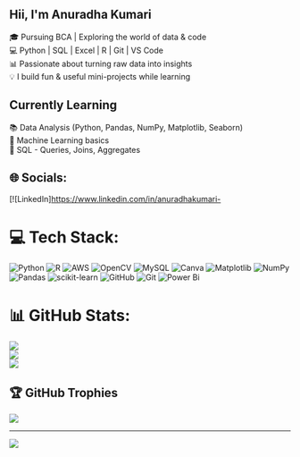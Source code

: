 ## Hii, I'm Anuradha Kumari

🎓 Pursuing BCA | Exploring the world of data & code<br/>
💻 Python | SQL | Excel | R | Git | VS Code<br/>
📊 Passionate about turning raw data into insights<br/>
💡 I build fun & useful mini-projects while learning<br/>

## Currently Learning

 📚 Data Analysis (Python, Pandas, NumPy, Matplotlib, Seaborn)<br/>
 🧠 Machine Learning basics<br/>
 🐘 SQL - Queries, Joins, Aggregates<br/>
 

## 🌐 Socials:
[![LinkedIn]https://www.linkedin.com/in/anuradhakumari-

# 💻 Tech Stack:
![Python](https://img.shields.io/badge/python-3670A0?style=for-the-badge&logo=python&logoColor=ffdd54) ![R](https://img.shields.io/badge/r-%23276DC3.svg?style=for-the-badge&logo=r&logoColor=white) ![AWS](https://img.shields.io/badge/AWS-%23FF9900.svg?style=for-the-badge&logo=amazon-aws&logoColor=white)  ![OpenCV](https://img.shields.io/badge/opencv-%23white.svg?style=for-the-badge&logo=opencv&logoColor=white) ![MySQL](https://img.shields.io/badge/mysql-4479A1.svg?style=for-the-badge&logo=mysql&logoColor=white) ![Canva](https://img.shields.io/badge/Canva-%2300C4CC.svg?style=for-the-badge&logo=Canva&logoColor=white) ![Matplotlib](https://img.shields.io/badge/Matplotlib-%23ffffff.svg?style=for-the-badge&logo=Matplotlib&logoColor=black) ![NumPy](https://img.shields.io/badge/numpy-%23013243.svg?style=for-the-badge&logo=numpy&logoColor=white) ![Pandas](https://img.shields.io/badge/pandas-%23150458.svg?style=for-the-badge&logo=pandas&logoColor=white) ![scikit-learn](https://img.shields.io/badge/scikit--learn-%23F7931E.svg?style=for-the-badge&logo=scikit-learn&logoColor=white) ![GitHub](https://img.shields.io/badge/github-%23121011.svg?style=for-the-badge&logo=github&logoColor=white) ![Git](https://img.shields.io/badge/git-%23F05033.svg?style=for-the-badge&logo=git&logoColor=white) ![Power Bi](https://img.shields.io/badge/power_bi-F2C811?style=for-the-badge&logo=powerbi&logoColor=black)
# 📊 GitHub Stats:
![](https://github-readme-stats.vercel.app/api?username=Anuradhxx&theme=merko&hide_border=false&include_all_commits=false&count_private=false)<br/>
![](https://nirzak-streak-stats.vercel.app/?user=Anuradhxx&theme=merko&hide_border=false)<br/>
![](https://github-readme-stats.vercel.app/api/top-langs/?username=Anuradhxx&theme=merko&hide_border=false&include_all_commits=false&count_private=false&layout=compact)

## 🏆 GitHub Trophies
![](https://github-profile-trophy.vercel.app/?username=Anuradhxx&theme=radical&no-frame=false&no-bg=true&margin-w=4)

---
[![](https://visitcount.itsvg.in/api?id=Anuradhxx&icon=0&color=0)](https://visitcount.itsvg.in)


